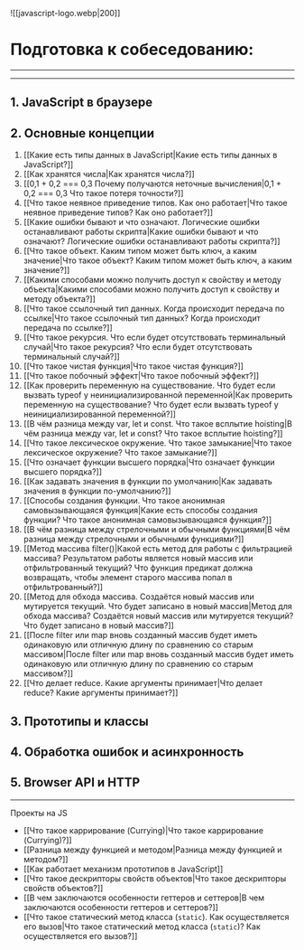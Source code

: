 ![[javascript-logo.webp|200]]

# Подготовка к собеседованию:
___
___
## 1. JavaScript в браузере

## 2. Основные концепции

1. [[Какие есть типы данных в JavaScript|Какие есть типы данных в JavaScript?]]
2. [[Как хранятся числа|Как хранятся числа?]]
3. [[0,1 + 0,2 === 0,3 Почему получаются неточные вычисления|0,1 + 0,2 === 0,3 Что такое потеря точности?]]
4. [[Что такое неявное приведение типов. Как оно работает|Что такое неявное приведение типов? Как оно работает?]]
5. [[Какие ошибки бывают и что означают. Логические ошибки останавливают работы скрипта|Какие ошибки бывают и что означают? Логические ошибки останавливают работы скрипта?]]
6. [[Что такое объект. Каким типом может быть ключ, а каким значение|Что такое объект? Каким типом может быть ключ, а каким значение?]]
7. [[Какими способами можно получить доступ к свойству и методу объекта|Какими способами можно получить доступ к свойству и методу объекта?]]
8. [[Что такое ссылочный тип данных. Когда происходит передача по ссылке|Что такое ссылочный тип данных? Когда происходит передача по ссылке?]]
9. [[Что такое рекурсия. Что если будет отсутствовать терминальный случай|Что такое рекурсия? Что если будет отсутствовать терминальный случай?]]
10. [[Что такое чистая функция|Что такое чистая функция?]]
11. [[Что такое побочный эффект|Что такое побочный эффект?]]
12. [[Как проверить переменную на существование. Что будет если вызвать typeof у неинициализированной переменной|Как проверить переменную на существование? Что будет если вызвать typeof у неинициализированной переменной?]]
13. [[В чём разница между var, let и const. Что такое всплытие hoisting|В чём разница между var, let и const? Что такое всплытие hoisting?]]
14. [[Что такое лексическое окружение. Что такое замыкание|Что такое лексическое окружение? Что такое замыкание?]]
15. [[Что означает функции высшего порядка|Что означает функции высшего порядка?]]
16. [[Как задавать значения в функции по умолчанию|Как задавать значения в функции по-умолчанию?]]
17. [[Cпособы создания функции. Что такое анонимная самовызывающаяся функция|Какие есть способы создания функции? Что такое анонимная самовызывающаяся функция?]]
18. [[В чём разница между стрелочными и обычными функциями|В чём разница между стрелочными и обычными функциями?]]
19. [[Метод массива filter()|Какой есть метод для работы с фильтрацией массива? Результатом работы является новый массив или отфильтрованный текущий? Что функция предикат должна возвращать, чтобы элемент старого массива попал в отфильтрованный?]]
20. [[Метод для обхода массива. Создаётся новый массив или мутируется текущий. Что будет записано в новый массив|Метод для обхода массива? Создаётся новый массив или мутируется текущий? Что будет записано в новый массив?]]
21. [[После filter или map вновь созданный массив будет иметь одинаковую или отличную длину по сравнению со старым массивом|После filter или map вновь созданный массив будет иметь одинаковую или отличную длину по сравнению со старым массивом?]]
22. [[Что делает reduce. Какие аргументы принимает|Что делает reduce? Какие аргументы принимает?]]

## 3. Прототипы и классы

## 4. Обработка ошибок и асинхронность

## 5. Browser API и HTTP

___
Проекты на JS


* [[Что такое каррирование (Currying)|Что такое каррирование (Currying)?]]
* [[Разница между функцией и методом|Разница между функцией и методом?]]
* [[Как работает механизм прототипов в JavaScript]]
* [[Что такое дескрипторы свойств объектов|Что такое дескрипторы свойств объектов?]]
* [[В чем заключаются особенности геттеров и сеттеров|В чем заключаются особенности геттеров и сеттеров?]]
* [[Что такое статический метод класса (`static`). Как осуществляется его вызов|Что такое статический метод класса (`static`)? Как осуществляется его вызов?]]

